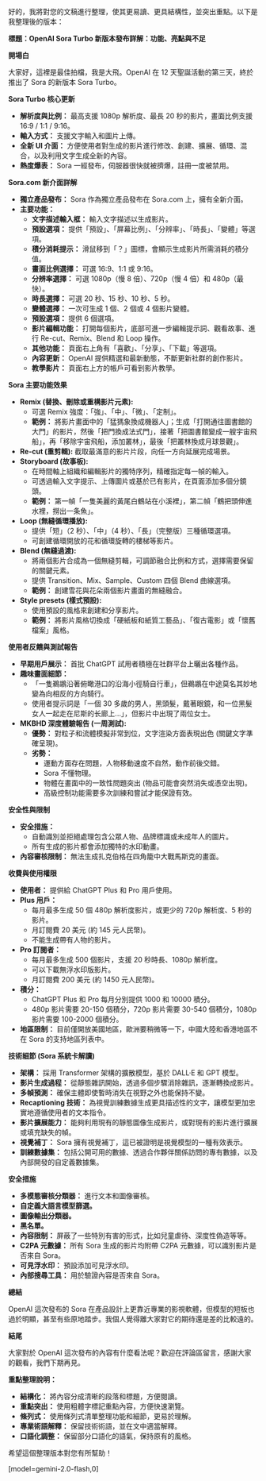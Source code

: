 好的，我將對您的文稿進行整理，使其更易讀、更具結構性，並突出重點。以下是我整理後的版本：

**標題：OpenAI Sora Turbo 新版本發布詳解：功能、亮點與不足**

**開場白**

大家好，這裡是最佳拍檔，我是大飛。OpenAI 在 12 天聖誕活動的第三天，終於推出了 Sora 的新版本 Sora Turbo。

**Sora Turbo 核心更新**

*   **解析度與比例：** 最高支援 1080p 解析度、最長 20 秒的影片，畫面比例支援 16:9 / 1:1 / 9:16。
*   **輸入方式：** 支援文字輸入和圖片上傳。
*   **全新 UI 介面：** 方便使用者對生成的影片進行修改、創建、擴展、循環、混合，以及利用文字生成全新的內容。
*   **熱度爆表：** Sora 一經發布，伺服器很快就被擠爆，註冊一度被禁用。

**Sora.com 新介面詳解**

*   **獨立產品發布：** Sora 作為獨立產品發布在 Sora.com 上，擁有全新介面。
*   **主要功能：**
    *   **文字描述輸入框：** 輸入文字描述以生成影片。
    *   **預設選項：** 提供「預設」、「屏幕比例」、「分辨率」、「時長」、「變體」等選項。
    *   **積分消耗提示：** 滑鼠移到「？」圖標，會顯示生成影片所需消耗的積分值。
    *   **畫面比例選擇：** 可選 16:9、1:1 或 9:16。
    *   **分辨率選擇：** 可選 1080p（慢 8 倍）、720p（慢 4 倍）和 480p（最快）。
    *   **時長選擇：** 可選 20 秒、15 秒、10 秒、5 秒。
    *   **變體選擇：** 一次可生成 1 個、2 個或 4 個影片變體。
    *   **預設選項：** 提供 6 個選項。
    *   **影片編輯功能：** 打開每個影片，底部可進一步編輯提示詞、觀看故事、進行 Re-cut、Remix、Blend 和 Loop 操作。
    *   **其他功能：** 頁面右上角有「喜歡」、「分享」、「下載」等選項。
    *   **內容更新：** OpenAI 提供精選和最新動態，不斷更新社群的創作影片。
    *   **教學影片：** 頁面右上方的帳戶可看到影片教學。

**Sora 主要功能效果**

*   **Remix (替換、刪除或重構影片元素):**
    *   可選 Remix 強度：「強」、「中」、「微」、「定制」。
    *   **範例：** 將影片畫面中的「猛獁象換成機器人」；生成「打開通往圖書館的大門」的影片，然後「把門換成法式門」，接著「把圖書館變成一艘宇宙飛船」，再「移除宇宙飛船，添加叢林」，最後「把叢林換成月球景觀」。
*   **Re-cut (重剪輯):** 截取最滿意的影片片段，向任一方向延展完成場景。
*   **Storyboard (故事板):**
    *   在時間軸上組織和編輯影片的獨特序列，精確指定每一幀的輸入。
    *   可透過輸入文字提示、上傳圖片或基於已有影片，在頁面添加多個分鏡頭。
    *   **範例：** 第一幀「一隻美麗的黃尾白鶴站在小溪裡」，第二幀「鶴把頭伸進水裡，撈出一条魚」。
*   **Loop (無縫循環播放):**
    *   提供「短」（2 秒）、「中」（4 秒）、「長」（完整版）三種循環選項。
    *   可創建循環開放的花和循環旋轉的樓梯等影片。
*   **Blend (無縫過渡):**
    *   將兩個影片合成為一個無縫剪輯，可調節融合比例和方式，選擇需要保留的關鍵元素。
    *   提供 Transition、Mix、Sample、Custom 四個 Blend 曲線選項。
    *   **範例：** 創建雪花與花朵兩個影片畫面的無縫融合。
*   **Style presets (樣式預設):**
    *   使用預設的風格來創建和分享影片。
    *   **範例：** 將影片風格切換成「硬紙板和紙質工藝品」、「復古電影」或「懷舊檔案」風格。

**使用者反饋與測試報告**

*   **早期用戶展示：** 首批 ChatGPT 試用者積極在社群平台上曬出各種作品。
*   **趣味畫面細節：**
    *   「一隻鵜鶘沿著俯瞰港口的沿海小徑騎自行車」，但鵜鶘在中途莫名其妙地變為向相反的方向騎行。
    *   使用者提示詞是「一個 30 多歲的男人，黑頭髮，戴著眼鏡，和一位黑髮女人一起走在尼斯的长廊上...」，但影片中出現了兩位女士。
*   **MKBHD 深度體驗報告 (一周測試):**
    *   **優勢：** 對粒子和流體模擬非常到位，文字渲染方面表現出色 (關鍵文字準確呈現)。
    *   **劣勢：**
        *   運動方面存在問題，人物移動速度不自然，動作前後交錯。
        *   Sora 不懂物理。
        *   物體在畫面中的一致性問題突出 (物品可能會突然消失或憑空出現)。
        *   高級控制功能需要多次訓練和嘗試才能保證有效。

**安全性與限制**

*   **安全措施：**
    *   自動識別並拒絕處理包含公眾人物、品牌標識或未成年人的圖片。
    *   所有生成的影片都會添加獨特的水印動畫。
*   **內容審核限制：** 無法生成扎克伯格在四角籠中大戰馬斯克的畫面。

**收費與使用權限**

*   **使用者：** 提供給 ChatGPT Plus 和 Pro 用戶使用。
*   **Plus 用戶：**
    *   每月最多生成 50 個 480p 解析度影片，或更少的 720p 解析度、5 秒的影片。
    *   月訂閱費 20 美元 (約 145 元人民幣)。
    *   不能生成帶有人物的影片。
*   **Pro 訂閱者：**
    *   每月最多生成 500 個影片，支援 20 秒時長、1080p 解析度。
    *   可以下載無浮水印版影片。
    *   月訂閱費 200 美元 (約 1450 元人民幣)。
*   **積分：**
    *   ChatGPT Plus 和 Pro 每月分別提供 1000 和 10000 積分。
    *   480p 影片需要 20-150 個積分，720p 影片需要 30-540 個積分，1080p 影片需要 100-2000 個積分。
*   **地區限制：** 目前僅開放美國地區，歐洲要稍微等一下，中國大陸和香港地區不在 Sora 的支持地區列表中。

**技術細節 (Sora 系統卡解讀)**

*   **架構：** 採用 Transformer 架構的擴散模型，基於 DALL·E 和 GPT 模型。
*   **影片生成過程：** 從靜態雜訊開始，透過多個步驟消除雜訊，逐漸轉換成影片。
*   **多幀預測：** 確保主體即使暫時消失在視野之外也能保持不變。
*   **Recaptioning 技術：** 為視覺訓練數據生成更具描述性的文字，讓模型更加忠實地遵循使用者的文本指令。
*   **影片擴展能力：** 能夠利用現有的靜態圖像生成影片，或對現有的影片進行擴展或填充缺失的幀。
*   **視覺補丁：** Sora 擁有視覺補丁，這已被證明是視覺模型的一種有效表示。
*   **訓練數據集：** 包括公開可用的數據、透過合作夥伴關係訪問的專有數據，以及內部開發的自定義數據集。

**安全措施**

*   **多模態審核分類器：** 進行文本和圖像審核。
*   **自定義大語言模型篩選。**
*   **圖像輸出分類器。**
*   **黑名單。**
*   **內容限制：** 屏蔽了一些特別有害的形式，比如兒童虐待、深度性偽造等等。
*   **C2PA 元數據：** 所有 Sora 生成的影片均附帶 C2PA 元數據，可以識別影片是否來自 Sora。
*   **可見浮水印：** 預設添加可見浮水印。
*   **內部搜尋工具：** 用於驗證內容是否來自 Sora。

**總結**

OpenAI 這次發布的 Sora 在產品設計上更靠近專業的影視軟體，但模型的短板也過於明顯，甚至有些原地踏步。我個人覺得離大家對它的期待還是差的比較遠的。

**結尾**

大家對於 OpenAI 這次發布的內容有什麼看法呢？歡迎在評論區留言，感謝大家的觀看，我們下期再見。

**重點整理說明：**

*   **結構化：** 將內容分成清晰的段落和標題，方便閱讀。
*   **重點突出：** 使用粗體字標記重點內容，方便快速瀏覽。
*   **條列式：** 使用條列式清單整理功能和細節，更易於理解。
*   **專業術語解釋：**  保留技術術語，並在文中適當解釋。
*   **口語化調整：** 保留部分口語化的語氣，保持原有的風格。

希望這個整理版本對您有所幫助！

[model=gemini-2.0-flash,0]
